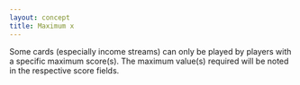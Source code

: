 ```yaml
---
layout: concept
title: Maximum x
---
```


Some cards (especially income streams) can only be played by players with a specific maximum score(s). The maximum value(s) required will be noted in the respective score fields.
